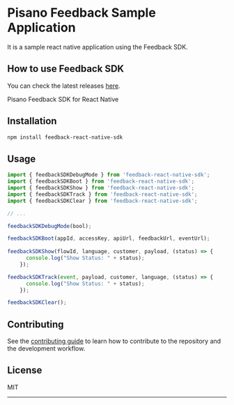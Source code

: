 # Pisano Feedback Sample Application

It is a sample react native application using the Feedback SDK.

## How to use Feedback SDK

You can check the latest releases [here](https://www.npmjs.com/package/feedback-react-native-sdk).

Pisano Feedback SDK for React Native
## Installation

```sh
npm install feedback-react-native-sdk
```

## Usage

```js
import { feedbackSDKDebugMode } from 'feedback-react-native-sdk';
import { feedbackSDKBoot } from 'feedback-react-native-sdk';
import { feedbackSDKShow } from 'feedback-react-native-sdk';
import { feedbackSDKTrack } from 'feedback-react-native-sdk';
import { feedbackSDKClear } from 'feedback-react-native-sdk';

// ...

feedbackSDKDebugMode(bool);

feedbackSDKBoot(appId, accessKey, apiUrl, feedbackUrl, eventUrl);
      
feedbackSDKShow(flowId, language, customer, payload, (status) => {
      console.log("Show Status: " + status);
    });

feedbackSDKTrack(event, payload, customer, language, (status) => {
      console.log("Show Status: " + status);
    });

feedbackSDKClear();

```

## Contributing

See the [contributing guide](CONTRIBUTING.md) to learn how to contribute to the repository and the development workflow.

## License

MIT

---

